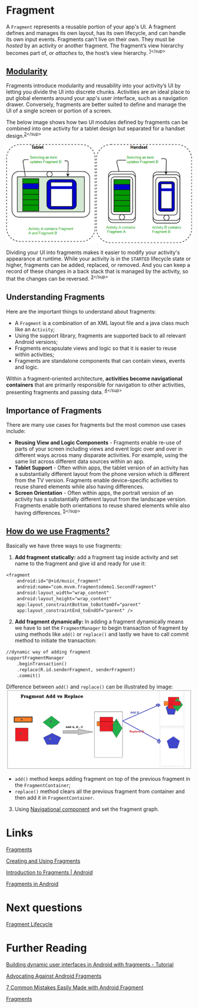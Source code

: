 # Fragment
A `Fragment` represents a reusable portion of your app's UI. A fragment defines and manages its own layout, has its own lifecycle, and can handle its own input events. Fragments can't live on their own. They must be *hosted* by an activity or another fragment. The fragment’s view hierarchy becomes part of, or *attaches* to, the host’s view hierarchy.
<sup>[1](https://developer.android.com/guide/fragments#samples:~:text=A%20Fragment%20represents,host%E2%80%99s%20view%20hierarchy.)</sup>

## [Modularity](https://developer.android.com/guide/fragments#modularity)
Fragments introduce modularity and reusability into your activity’s UI by letting you divide the UI into discrete chunks. Activities are an ideal place to put global elements around your app's user interface, such as a navigation drawer. Conversely, fragments are better suited to define and manage the UI of a single screen or portion of a screen.

The below image shows how two UI modules defined by fragments can be combined into one activity for a tablet design but separated for a handset design.<sup>[2](https://www.geeksforgeeks.org/introduction-fragments-android/#:~:text=The%20below%20image%20shows%20how%20two%20UI%20modules%20defined%20by%20fragments%20can%20be%20combined%20into%20one%20activity%20for%20a%20tablet%20design%20but%20separated%20for%20a%20handset%20design.)</sup>

![](./res/fragments.png "Fragments")

Dividing your UI into fragments makes it easier to modify your activity's appearance at runtime. While your activity is in the `STARTED` lifecycle state or higher, fragments can be added, replaced, or removed. And you can keep a record of these changes in a back stack that is managed by the activity, so that the changes can be reversed. <sup>[3](https://developer.android.com/guide/fragments#:~:text=Dividing%20your%20UI,can%20be%20reversed.)</sup>

## Understanding Fragments
Here are the important things to understand about fragments:
- A `Fragment` is a combination of an XML layout file and a java class much like an `Activity`;
- Using the support library, fragments are supported back to all relevant Android versions;
- Fragments encapsulate views and logic so that it is easier to reuse within activities;
- Fragments are standalone components that can contain views, events and logic.

Within a fragment-oriented architecture, **activities become navigational containers** that are primarily responsible for navigation to other activities, presenting fragments and passing data. <sup>[4](https://guides.codepath.com/android/creating-and-using-fragments#understanding-fragments:~:text=Understanding%20Fragments,and%20passing%20data.)</sup>

## Importance of Fragments
There are many use cases for fragments but the most common use cases include:
- **Reusing View and Logic Components** - Fragments enable re-use of parts of your screen including views and event logic over and over in different ways across many disparate activities. For example, using the same list across different data sources within an app.
- **Tablet Support** - Often within apps, the tablet version of an activity has a substantially different layout from the phone version which is different from the TV version. Fragments enable device-specific activities to reuse shared elements while also having differences.
- **Screen Orientation** - Often within apps, the portrait version of an activity has a substantially different layout from the landscape version. Fragments enable both orientations to reuse shared elements while also having differences. <sup>[5](https://guides.codepath.com/android/creating-and-using-fragments#importance-of-fragments:~:text=Importance%20of%20Fragments,orientations%20to%20reuse%20shared%20elements%20while%20also%20having%20differences.)</sup>

## [How do we use Fragments?](https://medium.com/@myofficework000/fragments-in-android-eab537b00071#:~:text=How%20do%20we%20use%20Fragments%3F)
Basically we have three ways to use fragments:
1. **Add fragment statically:** add a fragment tag inside activity and set name to the fragment and give id and ready for use it:
```
<fragment
    android:id="@+id/music_fragment"
    android:name="com.mvvm.fragmentsdemo1.SecondFragment"
    android:layout_width="wrap_content"
    android:layout_height="wrap_content"
    app:layout_constraintBottom_toBottomOf="parent"
    app:layout_constraintEnd_toEndOf="parent" />
```

2. **Add fragment dynamically:** In adding a fragment dynamically means we have to set the `FragmentManager` to begin transaction of fragment by using methods like `add()` or `replace()` and lastly we have to call commit method to initiate the transaction:
```
//dynamic way of adding fragment
supportFragmentManager
    .beginTransaction()
    .replace(R.id.senderFragment, senderFragment)
    .commit()
```

Difference between `add()` and `replace()` can be illustrated by image: 
![](./res/fragment_add_replace.png "Fragments")
- `add()` method keeps adding fragment on top of the previous fragment in the `FragmentContainer`;
- `replace()` method clears all the previous fragment from container and then add it in `FragmentContainer`.

3. Using [Navigational component](https://github.com/Kirchhoff-/Android-Interview-Questions/blob/master/Android/What's%20Navigation%20component.md) and set the fragment graph.

# Links
[Fragments](https://developer.android.com/guide/fragments)

[Creating and Using Fragments](https://guides.codepath.com/android/creating-and-using-fragments)

[Introduction to Fragments | Android](https://www.geeksforgeeks.org/introduction-fragments-android/)

[Fragments in Android](https://medium.com/@myofficework000/fragments-in-android-eab537b00071)

# Next questions
[Fragment Lifecycle](https://github.com/Kirchhoff-/Android-Interview-Questions/blob/master/Android/Fragment%20Lifecycle.md)

# Further Reading
[Building dynamic user interfaces in Android with fragments - Tutorial](https://www.vogella.com/tutorials/AndroidFragments/article.html)

[Advocating Against Android Fragments](https://developer.squareup.com/blog/advocating-against-android-fragments/)

[7 Common Mistakes Easily Made with Android Fragment](https://medium.com/mobile-app-development-publication/7-common-mistakes-easily-made-with-android-fragment-6fc85c44e783)

[Fragments](https://stuff.mit.edu/afs/sipb/project/android/docs/guide/components/fragments.html)
